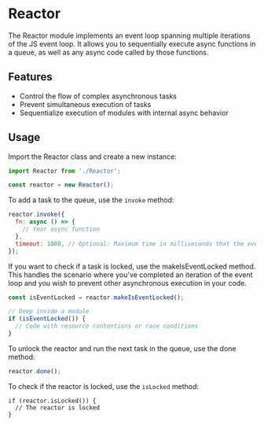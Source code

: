 # Reactor

The Reactor module implements an event loop spanning multiple iterations of the JS event loop. It allows you to sequentially execute async functions in a queue, as well as any async code called by those functions.

## Features

- Control the flow of complex asynchronous tasks
- Prevent simultaneous execution of tasks
- Sequentialize execution of modules with internal async behavior

## Usage

Import the Reactor class and create a new instance:

```javascript
import Reactor from './Reactor';

const reactor = new Reactor();
```

To add a task to the queue, use the `invoke` method:

```javascript
reactor.invoke({
  fn: async () => {
    // Your async function
  },
  timeout: 1000, // Optional: Maximum time in milliseconds that the event is allowed to run
});
```

If you want to check if a task is locked, use the makeIsEventLocked method.
This handles the scenario where you've completed an iteration of the event
loop and you wish to prevent other asynchronous execution in your code.

```javascript
const isEventLocked = reactor.makeIsEventLocked();

// Deep inside a module
if (isEventLocked()) {
  // Code with resource contentions or race conditions
}
```

To unlock the reactor and run the next task in the queue, use the done method:

```javascript
reactor.done();
```

To check if the reactor is locked, use the `isLocked` method:
```javascript:
if (reactor.isLocked()) {
  // The reactor is locked
}
```
